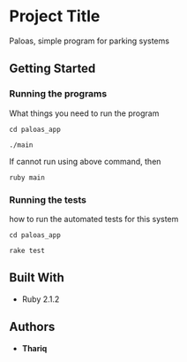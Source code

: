 # Project Title

Paloas, simple program for parking systems

## Getting Started

### Running the programs

What things you need to run the program

```
cd paloas_app
```

```
./main
```

If cannot run using above command, then

```
ruby main
```

### Running the tests

how to run the automated tests for this system

```
cd paloas_app
```

```
rake test
```

## Built With

* Ruby 2.1.2

## Authors

* **Thariq**

